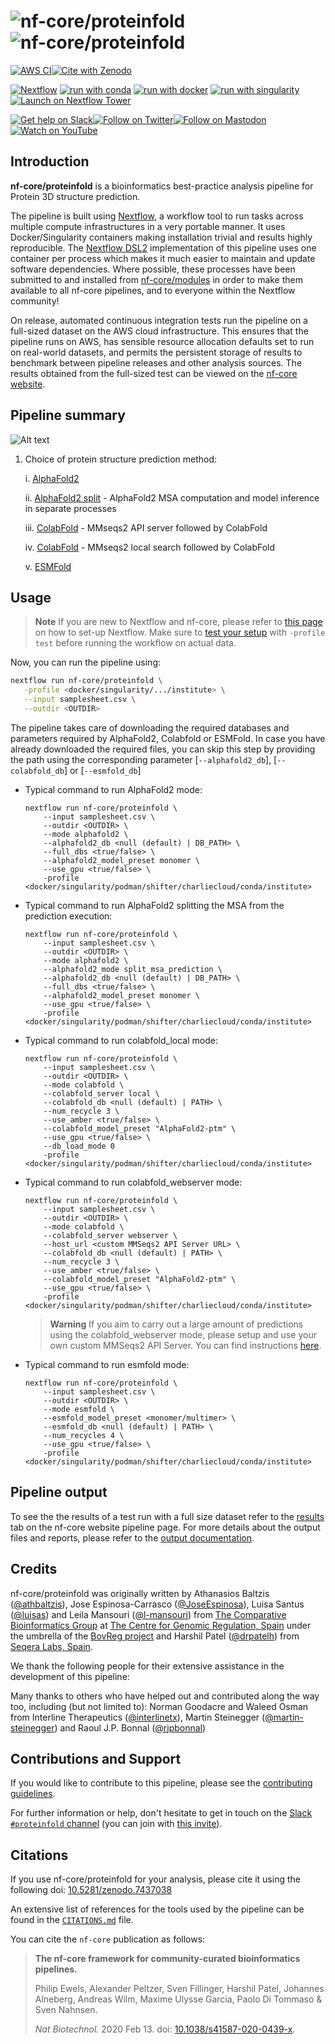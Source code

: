 # ![nf-core/proteinfold](docs/images/nf-core-proteinfold_logo_light.png#gh-light-mode-only) ![nf-core/proteinfold](docs/images/nf-core-proteinfold_logo_dark.png#gh-dark-mode-only)

[![AWS CI](https://img.shields.io/badge/CI%20tests-full%20size-FF9900?labelColor=000000&logo=Amazon%20AWS)](https://nf-co.re/proteinfold/results)[![Cite with Zenodo](http://img.shields.io/badge/DOI-10.5281/zenodo.7629995-1073c8?labelColor=000000)](https://doi.org/10.5281/zenodo.7629995)

[![Nextflow](https://img.shields.io/badge/nextflow%20DSL2-%E2%89%A523.04.0-23aa62.svg)](https://www.nextflow.io/)
[![run with conda](http://img.shields.io/badge/run%20with-conda-3EB049?labelColor=000000&logo=anaconda)](https://docs.conda.io/en/latest/)
[![run with docker](https://img.shields.io/badge/run%20with-docker-0db7ed?labelColor=000000&logo=docker)](https://www.docker.com/)
[![run with singularity](https://img.shields.io/badge/run%20with-singularity-1d355c.svg?labelColor=000000)](https://sylabs.io/docs/)
[![Launch on Nextflow Tower](https://img.shields.io/badge/Launch%20%F0%9F%9A%80-Nextflow%20Tower-%234256e7)](https://tower.nf/launch?pipeline=https://github.com/nf-core/proteinfold)

[![Get help on Slack](http://img.shields.io/badge/slack-nf--core%20%23proteinfold-4A154B?labelColor=000000&logo=slack)](https://nfcore.slack.com/channels/proteinfold)[![Follow on Twitter](http://img.shields.io/badge/twitter-%40nf__core-1DA1F2?labelColor=000000&logo=twitter)](https://twitter.com/nf_core)[![Follow on Mastodon](https://img.shields.io/badge/mastodon-nf__core-6364ff?labelColor=FFFFFF&logo=mastodon)](https://mstdn.science/@nf_core)[![Watch on YouTube](http://img.shields.io/badge/youtube-nf--core-FF0000?labelColor=000000&logo=youtube)](https://www.youtube.com/c/nf-core)

## Introduction

**nf-core/proteinfold** is a bioinformatics best-practice analysis pipeline for Protein 3D structure prediction.

The pipeline is built using [Nextflow](https://www.nextflow.io), a workflow tool to run tasks across multiple compute infrastructures in a very portable manner. It uses Docker/Singularity containers making installation trivial and results highly reproducible. The [Nextflow DSL2](https://www.nextflow.io/docs/latest/dsl2.html) implementation of this pipeline uses one container per process which makes it much easier to maintain and update software dependencies. Where possible, these processes have been submitted to and installed from [nf-core/modules](https://github.com/nf-core/modules) in order to make them available to all nf-core pipelines, and to everyone within the Nextflow community!

On release, automated continuous integration tests run the pipeline on a full-sized dataset on the AWS cloud infrastructure. This ensures that the pipeline runs on AWS, has sensible resource allocation defaults set to run on real-world datasets, and permits the persistent storage of results to benchmark between pipeline releases and other analysis sources. The results obtained from the full-sized test can be viewed on the [nf-core website](https://nf-co.re/proteinfold/results).

## Pipeline summary

![Alt text](docs/images/nf-core-proteinfold_metro_map_1.1.0.png?raw=true "nf-core-proteinfold 1.1.0 metro map")

1. Choice of protein structure prediction method:

   i. [AlphaFold2](https://github.com/deepmind/alphafold)

   ii. [AlphaFold2 split](https://github.com/luisas/alphafold_split) - AlphaFold2 MSA computation and model inference in separate processes

   iii. [ColabFold](https://github.com/sokrypton/ColabFold) - MMseqs2 API server followed by ColabFold

   iv. [ColabFold](https://github.com/sokrypton/ColabFold) - MMseqs2 local search followed by ColabFold

   v. [ESMFold](https://github.com/facebookresearch/esm)

## Usage

> **Note**
> If you are new to Nextflow and nf-core, please refer to [this page](https://nf-co.re/docs/usage/installation) on how
> to set-up Nextflow. Make sure to [test your setup](https://nf-co.re/docs/usage/introduction#how-to-run-a-pipeline)
> with `-profile test` before running the workflow on actual data.

Now, you can run the pipeline using:

```bash
nextflow run nf-core/proteinfold \
   -profile <docker/singularity/.../institute> \
   --input samplesheet.csv \
   --outdir <OUTDIR>
```

The pipeline takes care of downloading the required databases and parameters required by AlphaFold2, Colabfold or ESMFold. In case you have already downloaded the required files, you can skip this step by providing the path using the corresponding parameter [`--alphafold2_db`], [`--colabfold_db`] or [`--esmfold_db`]

- Typical command to run AlphaFold2 mode:

  ```console
  nextflow run nf-core/proteinfold \
      --input samplesheet.csv \
      --outdir <OUTDIR> \
      --mode alphafold2 \
      --alphafold2_db <null (default) | DB_PATH> \
      --full_dbs <true/false> \
      --alphafold2_model_preset monomer \
      --use_gpu <true/false> \
      -profile <docker/singularity/podman/shifter/charliecloud/conda/institute>
  ```

- Typical command to run AlphaFold2 splitting the MSA from the prediction execution:

  ```console
  nextflow run nf-core/proteinfold \
      --input samplesheet.csv \
      --outdir <OUTDIR> \
      --mode alphafold2 \
      --alphafold2_mode split_msa_prediction \
      --alphafold2_db <null (default) | DB_PATH> \
      --full_dbs <true/false> \
      --alphafold2_model_preset monomer \
      --use_gpu <true/false> \
      -profile <docker/singularity/podman/shifter/charliecloud/conda/institute>
  ```

- Typical command to run colabfold_local mode:

  ```console
  nextflow run nf-core/proteinfold \
      --input samplesheet.csv \
      --outdir <OUTDIR> \
      --mode colabfold \
      --colabfold_server local \
      --colabfold_db <null (default) | PATH> \
      --num_recycle 3 \
      --use_amber <true/false> \
      --colabfold_model_preset "AlphaFold2-ptm" \
      --use_gpu <true/false> \
      --db_load_mode 0
      -profile <docker/singularity/podman/shifter/charliecloud/conda/institute>
  ```

- Typical command to run colabfold_webserver mode:

  ```console
  nextflow run nf-core/proteinfold \
      --input samplesheet.csv \
      --outdir <OUTDIR> \
      --mode colabfold \
      --colabfold_server webserver \
      --host_url <custom MMSeqs2 API Server URL> \
      --colabfold_db <null (default) | PATH> \
      --num_recycle 3 \
      --use_amber <true/false> \
      --colabfold_model_preset "AlphaFold2-ptm" \
      --use_gpu <true/false> \
      -profile <docker/singularity/podman/shifter/charliecloud/conda/institute>
  ```

  > **Warning**
  > If you aim to carry out a large amount of predictions using the colabfold_webserver mode, please setup and use your own custom MMSeqs2 API Server. You can find instructions [here](https://github.com/sokrypton/ColabFold/tree/main/MsaServer).

- Typical command to run esmfold mode:

  ```console
  nextflow run nf-core/proteinfold \
      --input samplesheet.csv \
      --outdir <OUTDIR> \
      --mode esmfold \
      --esmfold_model_preset <monomer/multimer> \
      --esmfold_db <null (default) | PATH> \
      --num_recycles 4 \
      --use_gpu <true/false> \
      -profile <docker/singularity/podman/shifter/charliecloud/conda/institute>
  ```

## Pipeline output

To see the the results of a test run with a full size dataset refer to the [results](https://nf-co.re/proteinfold/results) tab on the nf-core website pipeline page.
For more details about the output files and reports, please refer to the
[output documentation](https://nf-co.re/proteinfold/output).

## Credits

nf-core/proteinfold was originally written by Athanasios Baltzis ([@athbaltzis](https://github.com/athbaltzis)), Jose Espinosa-Carrasco ([@JoseEspinosa](https://github.com/JoseEspinosa)), Luisa Santus ([@luisas](https://github.com/luisas)) and Leila Mansouri ([@l-mansouri](https://github.com/l-mansouri)) from [The Comparative Bioinformatics Group](https://www.crg.eu/en/cedric_notredame) at [The Centre for Genomic Regulation, Spain](https://www.crg.eu/) under the umbrella of the [BovReg project](https://www.bovreg.eu/) and Harshil Patel ([@drpatelh](https://github.com/drpatelh)) from [Seqera Labs, Spain](https://seqera.io/).

We thank the following people for their extensive assistance in the development of this pipeline:

Many thanks to others who have helped out and contributed along the way too, including (but not limited to): Norman Goodacre and Waleed Osman from Interline Therapeutics ([@interlinetx](https://github.com/interlinetx)), Martin Steinegger ([@martin-steinegger](https://github.com/martin-steinegger)) and Raoul J.P. Bonnal ([@rjpbonnal](https://github.com/rjpbonnal))

## Contributions and Support

If you would like to contribute to this pipeline, please see the [contributing guidelines](.github/CONTRIBUTING.md).

For further information or help, don't hesitate to get in touch on the [Slack `#proteinfold` channel](https://nfcore.slack.com/channels/proteinfold) (you can join with [this invite](https://nf-co.re/join/slack)).

## Citations

If you use nf-core/proteinfold for your analysis, please cite it using the following doi: [10.5281/zenodo.7437038](https://doi.org/10.5281/zenodo.7437038)

An extensive list of references for the tools used by the pipeline can be found in the [`CITATIONS.md`](CITATIONS.md) file.

You can cite the `nf-core` publication as follows:

> **The nf-core framework for community-curated bioinformatics pipelines.**
>
> Philip Ewels, Alexander Peltzer, Sven Fillinger, Harshil Patel, Johannes Alneberg, Andreas Wilm, Maxime Ulysse Garcia, Paolo Di Tommaso & Sven Nahnsen.
>
> _Nat Biotechnol._ 2020 Feb 13. doi: [10.1038/s41587-020-0439-x](https://dx.doi.org/10.1038/s41587-020-0439-x).
